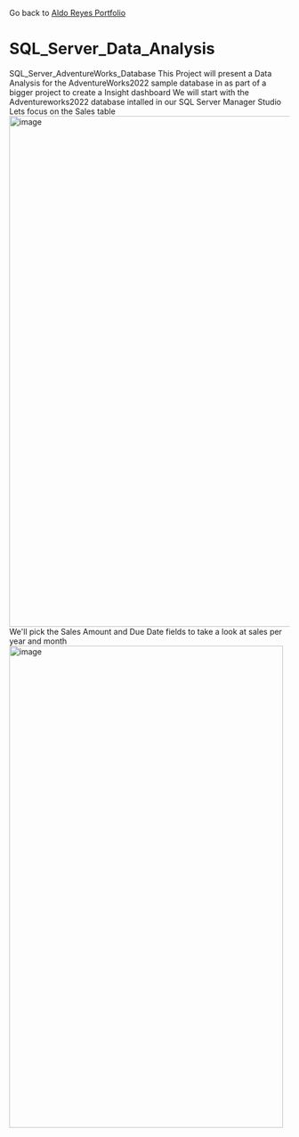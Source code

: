 Go back to [Aldo Reyes Portfolio](https://aldoreyes84.github.io/AldoReyes.github.io/)

# SQL_Server_Data_Analysis
SQL_Server_AdventureWorks_Database 
This Project will present a Data Analysis for the AdventureWorks2022 sample database in as part of a bigger project to create a Insight dashboard
We will start with the Adventureworks2022 database intalled in our SQL Server Manager Studio 
Lets focus on the Sales table 
<img width="1897" height="918" alt="image" src="https://github.com/user-attachments/assets/c813db2c-9cfe-4fec-a918-48400a309367" />
We'll pick the Sales Amount and Due Date fields to take a look at sales per year and month
<img width="492" height="866" alt="image" src="https://github.com/user-attachments/assets/89b891cb-36d2-4c31-8410-095bfcec32b4" />

